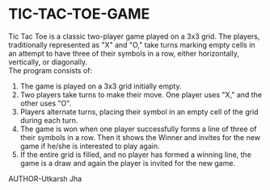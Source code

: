 # TIC-TAC-TOE-GAME

Tic Tac Toe is a classic two-player game played on a 3x3 grid. The players, traditionally represented as "X" and "O," take turns marking empty cells in an attempt to have three of their symbols in a row, either horizontally, vertically, or diagonally.
<br>
The program consists of:<br>
1) The game is played on a 3x3 grid initially empty.<br>
2) Two players take turns to make their move. One player uses "X," and the other uses "O".<br>
3) Players alternate turns, placing their symbol in an empty cell of the grid during each turn.<br>
4) The game is won when one player successfully forms a line of three of their symbols in a row. Then it shows the Winner and invites for the new game if he/she is interested to play again.<br>
5) If the entire grid is filled, and no player has formed a winning line, the game is a draw and again the player is invited for the new game.<br>

AUTHOR-Utkarsh Jha


